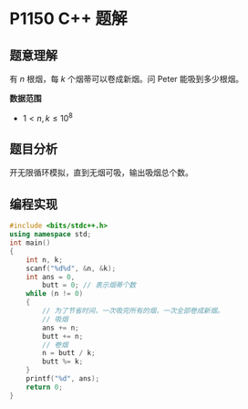 # P1150 C++ 题解

## 题意理解

有 $n$ 根烟，每 $k$ 个烟蒂可以卷成新烟。问 Peter 能吸到多少根烟。

**数据范围**

- $1 < n, k \leqslant 10^8$

## 题目分析

开无限循环模拟，直到无烟可吸，输出吸烟总个数。

## 编程实现

```cpp
#include <bits/stdc++.h>
using namespace std;
int main()
{
    int n, k;
    scanf("%d%d", &n, &k);
    int ans = 0, 
        butt = 0; // 表示烟蒂个数
    while (n != 0)
    {
        // 为了节省时间，一次吸完所有的烟，一次全部卷成新烟。
        // 吸烟
        ans += n;
        butt += n;
        // 卷烟
        n = butt / k;
        butt %= k;
    }
    printf("%d", ans);
    return 0;
}
```